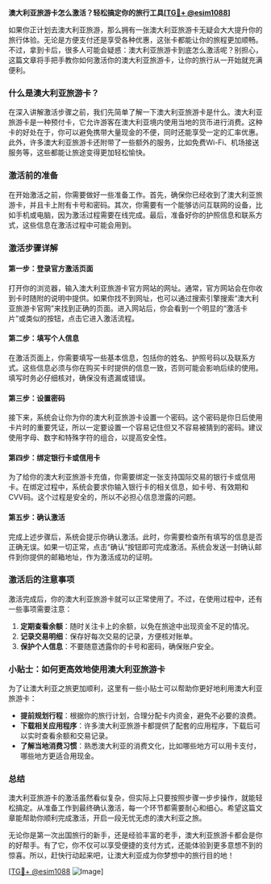 **澳大利亚旅游卡怎么激活？轻松搞定你的旅行工具[[TG💪+ @esim1088](https://t.me/s/esim1088)]**

如果你正计划去澳大利亚旅游，那么拥有一张澳大利亚旅游卡无疑会大大提升你的旅行体验。无论是方便支付还是享受各种优惠，这张卡都能让你的旅程更加顺畅。不过，拿到卡后，很多人可能会疑惑：澳大利亚旅游卡到底怎么激活呢？别担心，这篇文章将手把手教你如何激活你的澳大利亚旅游卡，让你的旅行从一开始就充满便利。

### 什么是澳大利亚旅游卡？

在深入讲解激活步骤之前，我们先简单了解一下澳大利亚旅游卡是什么。澳大利亚旅游卡是一种预付卡，它允许游客在澳大利亚境内使用当地的货币进行消费。这种卡的好处在于，你可以避免携带大量现金的不便，同时还能享受一定的汇率优惠。此外，许多澳大利亚旅游卡还附带了一些额外的服务，比如免费Wi-Fi、机场接送服务等，这些都能让旅途变得更加轻松愉快。

### 激活前的准备

在开始激活之前，你需要做好一些准备工作。首先，确保你已经收到了澳大利亚旅游卡，并且卡上附有卡号和密码。其次，你需要有一个能够访问互联网的设备，比如手机或电脑，因为激活过程需要在线完成。最后，准备好你的护照信息和联系方式，这些信息在激活过程中可能会用到。

### 激活步骤详解

#### 第一步：登录官方激活页面

打开你的浏览器，输入澳大利亚旅游卡官方网站的网址。通常，官方网站会在你收到卡时随附的说明中提供。如果你找不到网址，也可以通过搜索引擎搜索“澳大利亚旅游卡官网”来找到正确的页面。进入网站后，你会看到一个明显的“激活卡片”或类似的按钮，点击它进入激活流程。

#### 第二步：填写个人信息

在激活页面上，你需要填写一些基本信息，包括你的姓名、护照号码以及联系方式。这些信息必须与你在购买卡时提供的信息一致，否则可能会影响后续的使用。填写时务必仔细核对，确保没有遗漏或错误。

#### 第三步：设置密码

接下来，系统会让你为你的澳大利亚旅游卡设置一个密码。这个密码是你日后使用卡片时的重要凭证，所以一定要设置一个容易记住但又不容易被猜到的密码。建议使用字母、数字和特殊字符的组合，以提高安全性。

#### 第四步：绑定银行卡或信用卡

为了给你的澳大利亚旅游卡充值，你需要绑定一张支持国际交易的银行卡或信用卡。在绑定过程中，系统会要求你输入银行卡的相关信息，如卡号、有效期和CVV码。这个过程是安全的，所以不必担心信息泄露的问题。

#### 第五步：确认激活

完成上述步骤后，系统会提示你确认激活。此时，你需要检查所有填写的信息是否正确无误。如果一切正常，点击“确认”按钮即可完成激活。系统会发送一封确认邮件到你提供的邮箱地址，作为激活成功的证明。

### 激活后的注意事项

激活完成后，你的澳大利亚旅游卡就可以正常使用了。不过，在使用过程中，还有一些事项需要注意：

1. **定期查看余额**：随时关注卡上的余额，以免在旅途中出现资金不足的情况。
2. **记录交易明细**：保存好每次交易的记录，方便核对账单。
3. **保护个人信息**：不要随意透露你的卡号和密码，确保账户安全。

### 小贴士：如何更高效地使用澳大利亚旅游卡

为了让澳大利亚之旅更加顺利，这里有一些小贴士可以帮助你更好地利用澳大利亚旅游卡：

- **提前规划行程**：根据你的旅行计划，合理分配卡内资金，避免不必要的浪费。
- **下载相关应用程序**：许多澳大利亚旅游卡都提供了配套的应用程序，下载后可以实时查看余额和交易记录。
- **了解当地消费习惯**：熟悉澳大利亚的消费文化，比如哪些地方可以用卡支付，哪些地方更适合用现金。

### 总结

澳大利亚旅游卡的激活虽然看似复杂，但实际上只要按照步骤一步步操作，就能轻松搞定。从准备工作到最终确认激活，每一个环节都需要耐心和细心。希望这篇文章能帮助你顺利完成激活，开启一段无忧无虑的澳大利亚之旅。

无论你是第一次出国旅行的新手，还是经验丰富的老手，澳大利亚旅游卡都会是你的好帮手。有了它，你不仅可以享受便捷的支付方式，还能体验到更多意想不到的惊喜。所以，赶快行动起来吧，让澳大利亚成为你梦想中的旅行目的地！

[[TG💪+ @esim1088](https://t.me/s/esim1088) ![Image](https://i.postimg.cc/4NQfJmqS/Snipaste-2025-05-13-00-14-12.png)]